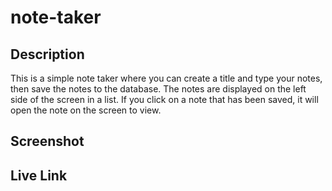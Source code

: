 # note-taker

## Description
This is a simple note taker where you can create a title and type your notes, then save the notes to the database. The notes are displayed on the left side of the screen in a list. If you click on a note that has been saved, it will open the note on the screen to view.

## Screenshot


## Live Link